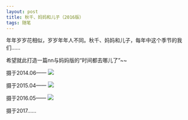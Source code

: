 ```yaml
---
layout: post
title: 秋千、妈妈和儿子（2016版）
tags: 随笔
---
```


年年岁岁花相似，岁岁年年人不同。秋千、妈妈和儿子，每年中这个季节的我们……

希望就此打造一篇nn与妈妈版的“时间都去哪儿了”~~

摄于2014.06——
![](http://image.cpxxpc.com/qiuqian1.jpg-700)

摄于2015.04——
![](http://image.cpxxpc.com/qiuqian2.jpg-700)

摄于2016.05——
![](http://image.cpxxpc.com/qiuqian3.jpg-700)

摄于2017……


